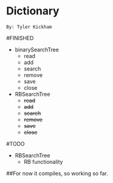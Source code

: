 Dictionary  
==========  

`By: Tyler Kickham`  
  
#FINISHED  
+ binarySearchTree  
	+ read  
	+ add  
	+ search  
	+ remove  
	+ save  
	+ close  
+ RBSearchTree  
	+ ~~read~~  
	+ ~~add~~  
	+ ~~search~~  
	+ ~~remove~~  
	+ ~~save~~  
	+ ~~close~~ 

#TODO  
+ RBSearchTree  
	+ RB functionality  

##For now it compiles, so working so far.